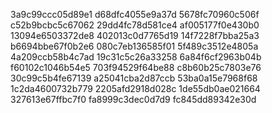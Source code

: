 3a9c99ccc05d89e1
d68dfc4055e9a37d
5678fc70960c506f
c52b9bcbc5c67062
29dd4fc78d581ce4
af005177f0e430b0
13094e6503372de8
402013c0d7765d19
14f7228f7bba25a3
b6694bbe67f0b2e6
080c7eb136585f01
5f489c3512e4805a
4a209ccb58b4c7ad
19c31c5c26a33258
6a84f6cf2963b04b
f60102c1046b54e5
703f94529f64be88
c8b60b25c7803e76
30c99c5b4fe67139
a25041cba2d87ccb
53ba0a15e7968f68
1c2da4600732b779
2205afd2918d028c
1de55db0ae021664
327613e67ffbc7f0
fa8999c3dec0d7d9
fc845dd89342e30d
